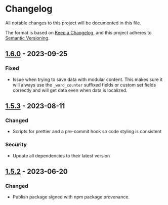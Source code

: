 # Changelog
All notable changes to this project will be documented in this file.

The format is based on [Keep a Changelog](https://keepachangelog.com/en/1.1.0/),
and this project adheres to [Semantic Versioning](https://semver.org/spec/v2.0.0.html).

## [1.6.0] - 2023-09-25
### Fixed
- Issue when trying to save data with modular content. This makes sure it will always use the `_word_counter` suffixed fields or custom set fields correctly and will get data even when data is localized.

## [1.5.3] - 2023-08-11
### Changed
- Scripts for prettier and a pre-commit hook so code styling is consistent
### Security
- Update all dependencies to their latest version

## [1.5.2] - 2023-06-20
### Changed
- Publish package signed with npm package provenance.

[1.6.0]: https://github.com/voorhoede/datocms-plugin-word-counter/compare/v1.5.3...v1.6.0
[1.5.3]: https://github.com/voorhoede/datocms-plugin-word-counter/compare/v1.5.2...v1.5.3
[1.5.2]: https://github.com/voorhoede/datocms-plugin-word-counter/compare/v1.5.1...v1.5.2

